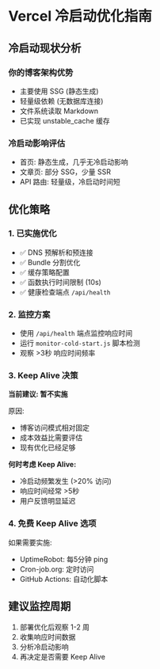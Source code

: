 # Vercel 冷启动优化指南

## 冷启动现状分析

### 你的博客架构优势
- 主要使用 SSG (静态生成)
- 轻量级依赖 (无数据库连接)
- 文件系统读取 Markdown
- 已实现 unstable_cache 缓存

### 冷启动影响评估
- 首页: 静态生成，几乎无冷启动影响
- 文章页: 部分 SSG，少量 SSR
- API 路由: 轻量级，冷启动时间短

## 优化策略

### 1. 已实施优化
- ✅ DNS 预解析和预连接
- ✅ Bundle 分割优化
- ✅ 缓存策略配置
- ✅ 函数执行时间限制 (10s)
- ✅ 健康检查端点 `/api/health`

### 2. 监控方案
- 使用 `/api/health` 端点监控响应时间
- 运行 `monitor-cold-start.js` 脚本检测
- 观察 >3秒 响应时间频率

### 3. Keep Alive 决策
**当前建议: 暂不实施**

原因:
- 博客访问模式相对固定
- 成本效益比需要评估
- 现有优化已经足够

**何时考虑 Keep Alive:**
- 冷启动频繁发生 (>20% 访问)
- 响应时间经常 >5秒
- 用户反馈明显延迟

### 4. 免费 Keep Alive 选项
如果需要实施:
- UptimeRobot: 每5分钟 ping
- Cron-job.org: 定时访问
- GitHub Actions: 自动化脚本

## 建议监控周期
1. 部署优化后观察 1-2 周
2. 收集响应时间数据
3. 分析冷启动影响
4. 再决定是否需要 Keep Alive
